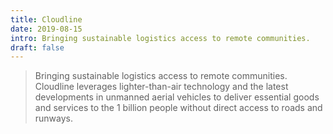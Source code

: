 ```yaml
---
title: Cloudline
date: 2019-08-15
intro: Bringing sustainable logistics access to remote communities.
draft: false
---
```


> Bringing sustainable logistics access to remote communities. Cloudline leverages lighter-than-air technology and the latest developments in unmanned aerial vehicles to deliver essential goods and services to the 1 billion people without direct access to roads and runways.